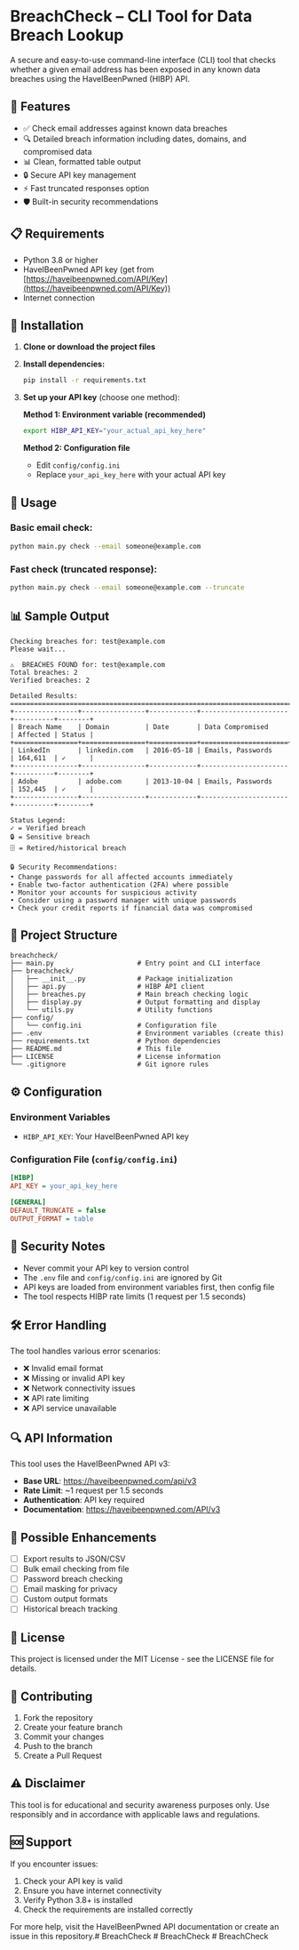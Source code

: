 # BreachCheck – CLI Tool for Data Breach Lookup

A secure and easy-to-use command-line interface (CLI) tool that checks whether a given email address has been exposed in any known data breaches using the HaveIBeenPwned (HIBP) API.

## 🚀 Features

- ✅ Check email addresses against known data breaches
- 🔍 Detailed breach information including dates, domains, and compromised data
- 📊 Clean, formatted table output
- 🔒 Secure API key management
- ⚡ Fast truncated responses option
- 🛡️ Built-in security recommendations

## 📋 Requirements

- Python 3.8 or higher
- HaveIBeenPwned API key (get from [https://haveibeenpwned.com/API/Key](https://haveibeenpwned.com/API/Key))
- Internet connection

## 🔧 Installation

1. **Clone or download the project files**
2. **Install dependencies:**
   ```bash
   pip install -r requirements.txt
   ```
3. **Set up your API key** (choose one method):
   
   **Method 1: Environment variable (recommended)**
   ```bash
   export HIBP_API_KEY="your_actual_api_key_here"
   ```
   
   **Method 2: Configuration file**
   - Edit `config/config.ini`
   - Replace `your_api_key_here` with your actual API key

## 🎯 Usage

### Basic email check:
```bash
python main.py check --email someone@example.com
```

### Fast check (truncated response):
```bash
python main.py check --email someone@example.com --truncate
```

## 📊 Sample Output

```
Checking breaches for: test@example.com
Please wait...

⚠️  BREACHES FOUND for: test@example.com
Total breaches: 2
Verified breaches: 2

Detailed Results:
================================================================================
+----------------+----------------+------------+----------------------+----------+--------+
| Breach Name    | Domain         | Date       | Data Compromised     | Affected | Status |
+================+================+============+======================+==========+========+
| LinkedIn       | linkedin.com   | 2016-05-18 | Emails, Passwords    | 164,611  | ✓      |
+----------------+----------------+------------+----------------------+----------+--------+
| Adobe          | adobe.com      | 2013-10-04 | Emails, Passwords    | 152,445  | ✓      |
+----------------+----------------+------------+----------------------+----------+--------+

Status Legend:
✓ = Verified breach
🔒 = Sensitive breach
🗄️ = Retired/historical breach

🔒 Security Recommendations:
• Change passwords for all affected accounts immediately
• Enable two-factor authentication (2FA) where possible
• Monitor your accounts for suspicious activity
• Consider using a password manager with unique passwords
• Check your credit reports if financial data was compromised
```

## 📁 Project Structure

```
breachcheck/
├── main.py                     # Entry point and CLI interface
├── breachcheck/
│   ├── __init__.py             # Package initialization
│   ├── api.py                  # HIBP API client
│   ├── breaches.py             # Main breach checking logic
│   ├── display.py              # Output formatting and display
│   └── utils.py                # Utility functions
├── config/
│   └── config.ini              # Configuration file
├── .env                        # Environment variables (create this)
├── requirements.txt            # Python dependencies
├── README.md                   # This file
├── LICENSE                     # License information
└── .gitignore                  # Git ignore rules
```

## ⚙️ Configuration

### Environment Variables
- `HIBP_API_KEY`: Your HaveIBeenPwned API key

### Configuration File (`config/config.ini`)
```ini
[HIBP]
API_KEY = your_api_key_here

[GENERAL]
DEFAULT_TRUNCATE = false
OUTPUT_FORMAT = table
```

## 🔐 Security Notes

- Never commit your API key to version control
- The `.env` file and `config/config.ini` are ignored by Git
- API keys are loaded from environment variables first, then config file
- The tool respects HIBP rate limits (1 request per 1.5 seconds)

## 🛠️ Error Handling

The tool handles various error scenarios:
- ❌ Invalid email format
- ❌ Missing or invalid API key
- ❌ Network connectivity issues
- ❌ API rate limiting
- ❌ API service unavailable

## 🔍 API Information

This tool uses the HaveIBeenPwned API v3:
- **Base URL**: https://haveibeenpwned.com/api/v3
- **Rate Limit**: ~1 request per 1.5 seconds
- **Authentication**: API key required
- **Documentation**: https://haveibeenpwned.com/API/v3

## 🎨 Possible Enhancements

- [ ] Export results to JSON/CSV
- [ ] Bulk email checking from file
- [ ] Password breach checking
- [ ] Email masking for privacy
- [ ] Custom output formats
- [ ] Historical breach tracking

## 📄 License

This project is licensed under the MIT License - see the LICENSE file for details.

## 🤝 Contributing

1. Fork the repository
2. Create your feature branch
3. Commit your changes
4. Push to the branch
5. Create a Pull Request

## ⚠️ Disclaimer

This tool is for educational and security awareness purposes only. Use responsibly and in accordance with applicable laws and regulations.

## 🆘 Support

If you encounter issues:
1. Check your API key is valid
2. Ensure you have internet connectivity
3. Verify Python 3.8+ is installed
4. Check the requirements are installed correctly

For more help, visit the HaveIBeenPwned API documentation or create an issue in this repository.#   B r e a c h C h e c k  
 #   B r e a c h C h e c k  
 #   B r e a c h C h e c k  
 